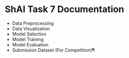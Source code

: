 # ShAI Task 7 Documentation

- Data Preprocessing
- Data Visualization
- Model Selection
- Model Training
- Model Evaluation
- Submission Dataset (For Competition)¶
